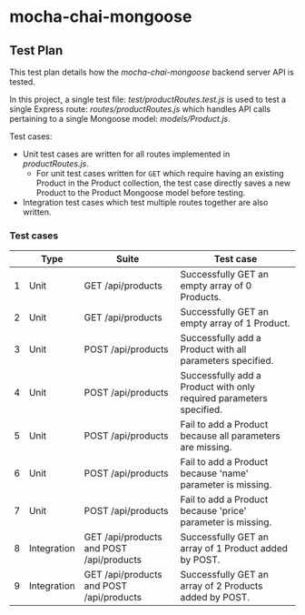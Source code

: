 # mocha-chai-mongoose

## Test Plan
This test plan details how the _mocha-chai-mongoose_ backend server API is tested.

In this project, a single test file: _test/productRoutes.test.js_ is used to test a single Express route: _routes/productRoutes.js_ which handles API calls pertaining to a single Mongoose model: _models/Product.js_.

Test cases:

- Unit test cases are written for all routes implemented in _productRoutes.js_.
    - For unit test cases written for `GET` which require having an existing Product in the Product collection, the test case directly saves a new Product to the Product Mongoose model before testing.
- Integration test cases which test multiple routes together are also written.

### Test cases
|   | Type        | Suite                                          | Test case                                                           |
|--:|-------------|------------------------------------------------|---------------------------------------------------------------------|
| 1 | Unit        | GET /api/products                              | Successfully GET an empty array of 0 Products.                      |
| 2 | Unit        | GET /api/products                              | Successfully GET an empty array of 1 Product.                       |
| 3 | Unit        | POST /api/products                             | Successfully add a Product with all parameters specified.           |
| 4 | Unit        | POST /api/products                             | Successfully add a Product with only required parameters specified. |
| 5 | Unit        | POST /api/products                             | Fail to add a Product because all parameters are missing.           |
| 6 | Unit        | POST /api/products                             | Fail to add a Product because 'name' parameter is missing.          |
| 7 | Unit        | POST /api/products                             | Fail to add a Product because 'price' parameter is missing.         |
| 8 | Integration | GET /api/products and POST /api/products | Successfully GET an array of 1 Product added by POST.               |
| 9 | Integration | GET /api/products and POST /api/products | Successfully GET an array of 2 Products added by POST.              |